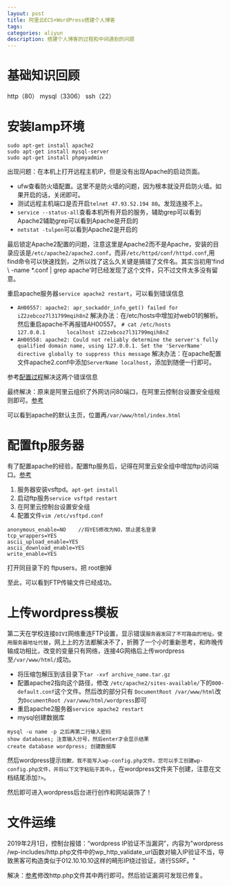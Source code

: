 ```yaml
---
layout: post
title: 阿里云ECS+WordPress搭建个人博客
tags:
categories: aliyun
description: 搭建个人博客的过程和中间遇到的问题
---
```


# 基础知识回顾
http（80） mysql（3306） ssh（22）

# 安装lamp环境
```
sudo apt-get install apache2
sudo apt-get install mysql-server
sudo apt-get install phpmyadmin
```

出现问题：在本机上打开远程主机IP，但是没有出现Apache的启动页面。

* ufw查看防火墙配置。这里不是防火墙的问题，因为根本就没开启防火墙。如果开启的话，关闭即可。
* 测试远程主机端口是否开启`telnet 47.93.52.194 80`。发现连接不上。
* `service --status-all`查看本机所有开启的服务，辅助grep可以看到Apache2辅助grep可以看到Apache是开启的
* `netstat -tulpen`可以看到Apache2是开启的

最后锁定Apache2配置的问题，注意这里是Apache2而不是Apache，安装的目录应该是`/etc/apache2/apache2.conf`，而非`/etc/httpd/conf/httpd.conf`,用find命令可以快速找到，之所以找了这么久关键是搞错了文件名。其实当初用'find \ -name \*.conf | grep apache'时已经发现了这个文件，只不过文件太多没有留意。

重启apache服务器`service apache2 restart`，可以看到错误信息
* `AH00557: apache2: apr_sockaddr_info_get() failed for iZ2zebcoz7l31799mqih8nZ`
解决办法：在/etc/hosts中增加对web01的解析。然后重启apache不再报错AH00557。
`# cat /etc/hosts`                   
`127.0.0.1       localhost iZ2zebcoz7l31799mqih8nZ`
* `AH00558: apache2: Could not reliably determine the server's fully qualified domain name, using 127.0.0.1. Set the 'ServerName' directive globally to suppress this message`
解决办法：在apache配置文件apache2.conf中添加`ServerName localhost`，添加到随便一行即可。

参考[配置过程](https://www.cnblogs.com/starof/p/4278370.html)解决这两个错误信息

最终解决：原来是阿里云组织了外网访问80端口，在阿里云控制台设置安全组规则即可。[参考](https://blog.csdn.net/qq_37608398/article/details/78163086)

可以看到apache的默认主页，位置再`/var/www/html/index.html`

# 配置ftp服务器
有了配置apache的经验，配置ftp服务后，记得在阿里云安全组中增加ftp访问端口。[参考](https://www.jianshu.com/p/f1d011d2d50b)


1. 服务器安装vsftpd。`apt-get install`
2. 启动ftp服务`service vsftpd restart`
3. 在阿里云控制台设置安全组
4. 配置文件`vim /etc/vsftpd.conf`

```
anonymous_enable=NO    //将YES修改为NO，禁止匿名登录
tcp_wrappers=YES
ascii_upload_enable=YES
ascii_download_enable=YES
write_enable=YES
```
打开同目录下的 ftpusers，把 root删掉

至此，可以看到FTP传输文件已经成功。

# 上传wordpress模板

第二天在学校连接`DIVI`网络重连FTP设置，显示错误`服务器发回了不可路由的地址。使用服务器地址代替`，网上上的方法都解决不了，折腾了一个小时重新思考，和昨晚传输成功相比，改变的变量只有网络，连接4G网络后上传wordpress至`/var/www/html/`成功。

* 将压缩包解压到该目录下`tar -xvf archive_name.tar.gz`
* 配置apache2指向这个路径，修改 `/etc/apache2/sites-available/`下的`000-default.conf`这个文件。然后改的部分只有 `DocumentRoot /var/www/html`改为`DocumentRoot /var/www/html/wordpress`即可
* 重启apache2服务器`service apache2 restart`
* mysql创建数据库

```
mysql -u name -p 之后再第二行输入密码
show databases; 注意输入分号，然后enter才会显示结果
create database wordpress; 创建数据库
```

然后wordpress提示`抱歉，我不能写入wp-config.php文件。您可以手工创建wp-config.php文件，并将以下文字粘贴于其中。`，在wordpress文件夹下创建，注意在文档结尾添加`?>`。

然后即可进入wordpress后台进行创作和网站装饰了！

# 文件运维

2019年2月1日，控制台报错：“wordpress IP验证不当漏洞”，内容为"wordpress /wp-includes/http.php文件中的wp_http_validate_url函数对输入IP验证不当，导致黑客可构造类似于012.10.10.10这样的畸形IP绕过验证，进行SSRF。"

解决：[参考](https://www.jiloc.com/44412.html)修改http.php文件其中两行即可。然后验证漏洞可发现已修复。
